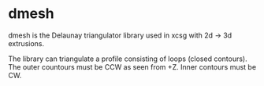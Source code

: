 # dmesh 

dmesh is the Delaunay triangulator library used in xcsg with 2d -> 3d extrusions.

The library can triangulate a profile consisting of loops (closed contours). The outer countours must  be CCW as seen from +Z. Inner contours must be CW. 

